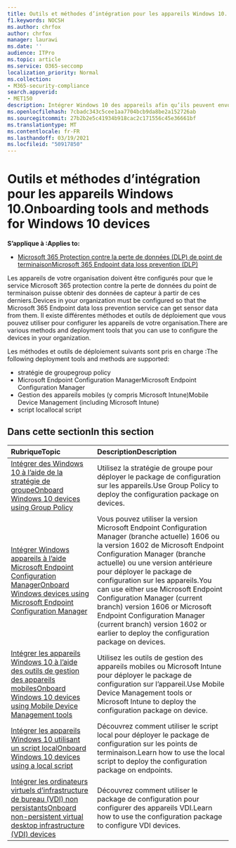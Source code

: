 ```yaml
---
title: Outils et méthodes d’intégration pour les appareils Windows 10.
f1.keywords: NOCSH
ms.author: chrfox
author: chrfox
manager: laurawi
ms.date: ''
audience: ITPro
ms.topic: article
ms.service: O365-seccomp
localization_priority: Normal
ms.collection:
- M365-security-compliance
search.appverid:
- MET150
description: Intégrer Windows 10 des appareils afin qu’ils peuvent envoyer des données de capteur aux solutions Microsoft 365 conformité
ms.openlocfilehash: 7cbadc343c5cee1aa7704bcb9da8be2a152726ab
ms.sourcegitcommit: 27b2b2e5c41934b918cac2c171556c45e36661bf
ms.translationtype: MT
ms.contentlocale: fr-FR
ms.lasthandoff: 03/19/2021
ms.locfileid: "50917850"
---
```

# <a name="onboarding-tools-and-methods-for-windows-10-devices"></a><span data-ttu-id="1730b-103">Outils et méthodes d’intégration pour les appareils Windows 10.</span><span class="sxs-lookup"><span data-stu-id="1730b-103">Onboarding tools and methods for Windows 10 devices</span></span>

<span data-ttu-id="1730b-104">**S’applique à :**</span><span class="sxs-lookup"><span data-stu-id="1730b-104">**Applies to:**</span></span>
- [<span data-ttu-id="1730b-105">Microsoft 365 Protection contre la perte de données (DLP) de point de terminaison</span><span class="sxs-lookup"><span data-stu-id="1730b-105">Microsoft 365 Endpoint data loss prevention (DLP)</span></span>](./endpoint-dlp-learn-about.md)

<span data-ttu-id="1730b-106">Les appareils de votre organisation doivent être configurés pour que le service Microsoft 365 protection contre la perte de données du point de terminaison puisse obtenir des données de capteur à partir de ces derniers.</span><span class="sxs-lookup"><span data-stu-id="1730b-106">Devices in your organization must be configured so that the Microsoft 365 Endpoint data loss prevention service can get sensor data from them.</span></span> <span data-ttu-id="1730b-107">Il existe différentes méthodes et outils de déploiement que vous pouvez utiliser pour configurer les appareils de votre organisation.</span><span class="sxs-lookup"><span data-stu-id="1730b-107">There are various methods and deployment tools that you can use to configure the devices in your organization.</span></span>

<span data-ttu-id="1730b-108">Les méthodes et outils de déploiement suivants sont pris en charge :</span><span class="sxs-lookup"><span data-stu-id="1730b-108">The following deployment tools and methods are supported:</span></span>

- <span data-ttu-id="1730b-109">stratégie de groupe</span><span class="sxs-lookup"><span data-stu-id="1730b-109">group policy</span></span>
- <span data-ttu-id="1730b-110">Microsoft Endpoint Configuration Manager</span><span class="sxs-lookup"><span data-stu-id="1730b-110">Microsoft Endpoint Configuration Manager</span></span>
- <span data-ttu-id="1730b-111">Gestion des appareils mobiles (y compris Microsoft Intune)</span><span class="sxs-lookup"><span data-stu-id="1730b-111">Mobile Device Management (including Microsoft Intune)</span></span>
- <span data-ttu-id="1730b-112">script local</span><span class="sxs-lookup"><span data-stu-id="1730b-112">local script</span></span>

## <a name="in-this-section"></a><span data-ttu-id="1730b-113">Dans cette section</span><span class="sxs-lookup"><span data-stu-id="1730b-113">In this section</span></span>
<span data-ttu-id="1730b-114">Rubrique</span><span class="sxs-lookup"><span data-stu-id="1730b-114">Topic</span></span> | <span data-ttu-id="1730b-115">Description</span><span class="sxs-lookup"><span data-stu-id="1730b-115">Description</span></span>
:---|:---
[<span data-ttu-id="1730b-116">Intégrer des Windows 10 à l’aide de la stratégie de groupe</span><span class="sxs-lookup"><span data-stu-id="1730b-116">Onboard Windows 10 devices using Group Policy</span></span>](dlp-configure-endpoints-gp.md) | <span data-ttu-id="1730b-117">Utilisez la stratégie de groupe pour déployer le package de configuration sur les appareils.</span><span class="sxs-lookup"><span data-stu-id="1730b-117">Use Group Policy to deploy the configuration package on devices.</span></span>
[<span data-ttu-id="1730b-118">Intégrer Windows appareils à l’aide Microsoft Endpoint Configuration Manager</span><span class="sxs-lookup"><span data-stu-id="1730b-118">Onboard Windows devices using Microsoft Endpoint Configuration Manager</span></span>](dlp-configure-endpoints-sccm.md) | <span data-ttu-id="1730b-119">Vous pouvez utiliser la version Microsoft Endpoint Configuration Manager (branche actuelle) 1606 ou la version 1602 de Microsoft Endpoint Configuration Manager (branche actuelle) ou une version antérieure pour déployer le package de configuration sur les appareils.</span><span class="sxs-lookup"><span data-stu-id="1730b-119">You can use either use Microsoft Endpoint Configuration Manager (current branch) version 1606 or Microsoft Endpoint Configuration Manager (current branch) version 1602 or earlier to deploy the configuration package on devices.</span></span>
[<span data-ttu-id="1730b-120">Intégrer les appareils Windows 10 à l’aide des outils de gestion des appareils mobiles</span><span class="sxs-lookup"><span data-stu-id="1730b-120">Onboard Windows 10 devices using Mobile Device Management tools</span></span>](dlp-configure-endpoints-mdm.md) | <span data-ttu-id="1730b-121">Utilisez les outils de gestion des appareils mobiles ou Microsoft Intune pour déployer le package de configuration sur l’appareil.</span><span class="sxs-lookup"><span data-stu-id="1730b-121">Use Mobile Device Management tools or Microsoft Intune to deploy the configuration package on device.</span></span>
[<span data-ttu-id="1730b-122">Intégrer les appareils Windows 10 utilisant un script local</span><span class="sxs-lookup"><span data-stu-id="1730b-122">Onboard Windows 10 devices using a local script</span></span>](dlp-configure-endpoints-script.md) | <span data-ttu-id="1730b-123">Découvrez comment utiliser le script local pour déployer le package de configuration sur les points de terminaison.</span><span class="sxs-lookup"><span data-stu-id="1730b-123">Learn how to use the local script to deploy the configuration package on endpoints.</span></span>
[<span data-ttu-id="1730b-124">Intégrer les ordinateurs virtuels d’infrastructure de bureau (VDI) non persistants</span><span class="sxs-lookup"><span data-stu-id="1730b-124">Onboard non-persistent virtual desktop infrastructure (VDI) devices</span></span>](dlp-configure-endpoints-vdi.md) | <span data-ttu-id="1730b-125">Découvrez comment utiliser le package de configuration pour configurer des appareils VDI.</span><span class="sxs-lookup"><span data-stu-id="1730b-125">Learn how to use the configuration package to configure VDI devices.</span></span>